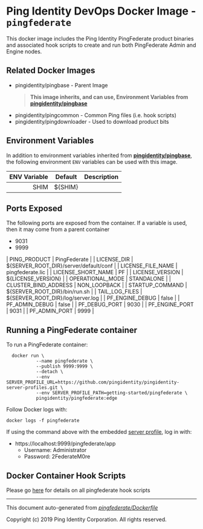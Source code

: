 
# Ping Identity DevOps Docker Image - `pingfederate`

This docker image includes the Ping Identity PingFederate product binaries
and associated hook scripts to create and run both PingFederate Admin and
Engine nodes.

## Related Docker Images

- pingidentity/pingbase - Parent Image
	>**This image inherits, and can use, Environment Variables from [pingidentity/pingbase](https://pingidentity-devops.gitbook.io/devops/docker-images/pingbase)**
- pingidentity/pingcommon - Common Ping files (i.e. hook scripts)
- pingidentity/pingdownloader - Used to download product bits

## Environment Variables

In addition to environment variables inherited from **[pingidentity/pingbase](https://pingidentity-devops.gitbook.io/devops/docker-images/pingbase)**,
the following environment `ENV` variables can be used with this image.

| ENV Variable  | Default     | Description
| ------------: | ----------- | ---------------------------------
| SHIM  | ${SHIM}  |

## Ports Exposed

The following ports are exposed from the container.  If a variable is
used, then it may come from a parent container

- 9031
- 9999

| PING_PRODUCT  | PingFederate  |
| LICENSE_DIR  | ${SERVER_ROOT_DIR}/server/default/conf  |
| LICENSE_FILE_NAME  | pingfederate.lic  |
| LICENSE_SHORT_NAME  | PF  |
| LICENSE_VERSION  | ${LICENSE_VERSION}  |
| OPERATIONAL_MODE  | STANDALONE  |
| CLUSTER_BIND_ADDRESS  | NON_LOOPBACK  |
| STARTUP_COMMAND  | ${SERVER_ROOT_DIR}/bin/run.sh  |
| TAIL_LOG_FILES  | ${SERVER_ROOT_DIR}/log/server.log  |
| PF_ENGINE_DEBUG  | false  |
| PF_ADMIN_DEBUG  | false  |
| PF_DEBUG_PORT  | 9030  |
| PF_ENGINE_PORT  | 9031  |
| PF_ADMIN_PORT  | 9999  |

## Running a PingFederate container

To run a PingFederate container:

```shell
  docker run \
           --name pingfederate \
           --publish 9999:9999 \
           --detach \
           --env SERVER_PROFILE_URL=https://github.com/pingidentity/pingidentity-server-profiles.git \
           --env SERVER_PROFILE_PATH=getting-started/pingfederate \
           pingidentity/pingfederate:edge
```

Follow Docker logs with:

```
docker logs -f pingfederate
```

If using the command above with the embedded [server profile](https://github.com/pingidentity/pingidentity-server-profiles/tree/master/getting-started), log in with:
* https://localhost:9999/pingfederate/app
  * Username: Administrator
  * Password: 2FederateM0re

## Docker Container Hook Scripts

Please go [here](https://github.com/pingidentity/pingidentity-devops-getting-started/tree/master/docs/docker-images/pingfederate/hooks/README.md) for details on all pingfederate hook scripts

---
This document auto-generated from _[pingfederate/Dockerfile](https://github.com/pingidentity/pingidentity-docker-builds/blob/master/pingfederate/Dockerfile)_

Copyright (c)  2019 Ping Identity Corporation. All rights reserved.
